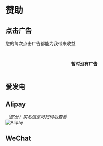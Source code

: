 # 赞助
## 点击广告
您的每次点击广告都能为我带来收益<br>

<br><center>**暂时没有广告**</center><br>

## 爱发电
## Alipay
*（部分）实名信息可扫码后查看*<br>
![](https://s1.ax1x.com/2023/02/06/pS6ji8g.jpg "Alipay")
## WeChat